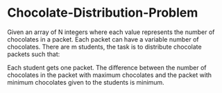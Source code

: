 # Chocolate-Distribution-Problem

Given an array of N integers where each value represents the number of chocolates in a packet. Each packet can have a variable number of chocolates. There are m students, the task is to distribute chocolate packets such that: 

Each student gets one packet.
The difference between the number of chocolates in the packet with maximum chocolates and the packet with minimum chocolates given to the students is minimum.
